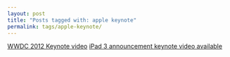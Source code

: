 ```yaml
---
layout: post
title: "Posts tagged with: apple keynote"
permalink: tags/apple-keynote/
---
```

[WWDC 2012 Keynote video](/2012/06/wwdc-2012-keynote-video)
[iPad 3 announcement keynote video available](/2012/03/ipad-3-announcement-video-available)
